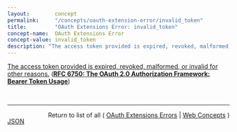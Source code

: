 ```yaml
---
layout:        concept
permalink:     "/concepts/oauth-extension-error/invalid_token"
title:         "OAuth Extensions Error: invalid_token"
concept-name:  OAuth Extensions Error
concept-value: invalid_token
description: "The access token provided is expired, revoked, malformed, or invalid for other reasons."
---
```


[The access token provided is expired, revoked, malformed, or invalid for other reasons.](https://datatracker.ietf.org/doc/html/rfc6750#section-3.1 "Read documentation for OAuth Extensions Error &#34;invalid_token&#34;") (**[RFC 6750: The OAuth 2.0 Authorization Framework: Bearer Token Usage](/specs/IETF/RFC/6750 "This specification describes how to use bearer tokens in HTTP requests to access OAuth 2.0 protected resources. Any party in possession of a bearer token (a &#34;bearer&#34;) can use it to get access to the associated resources (without demonstrating possession of a cryptographic key). To prevent misuse, bearer tokens need to be protected from disclosure in storage and in transport.")**)

<br/>
<hr/>

<p style="float : left"><a href="./invalid_token.json" title="JSON representing this particular Web Concept value">JSON</a></p>
<p style="text-align: right">Return to list of all ( <a href="../oauth-extension-error/">OAuth Extensions Errors</a> | <a href="../">Web Concepts</a> )</p>
